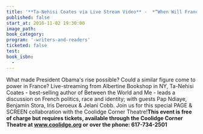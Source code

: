 ```yaml
---
title: '**Ta-Nehisi Coates via Live Stream Video** -  *“When Will France Have Its Barack Obama?”*'
published: false
start_at: 2016-11-02 19:30:00
image_path:
book_category:
program: '-writers-and-readers'
ticketed: false
test:
book_isbn:
  -
---
```



What made President Obama's rise possible? Could a similar figure come to power in France? Live-streaming from Albertine Bookshop in NY, Ta-Nehisi Coates - best-selling author of Between the World and Me - leads a discussion on French politics, race and identity; with guests Pap Ndiaye, Benjamin Stora, Iris Deroeux & Jelani Cobb. Join us for this special PAGE & SCREEN collaboration with the Coolidge Corner Theatre!**This event is free of charge but requires tickets, available through the Coolidge Corner Theatre at www.coolidge.org or over the phone: 617-734-2501**
